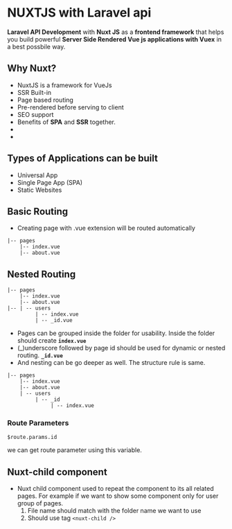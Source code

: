 # NUXTJS with Laravel api

**Laravel API Development** with **Nuxt JS** as a **frontend framework** that helps you build powerful **Server Side Rendered Vue js applications with Vuex** in a best possbile way.

## Why Nuxt?
- NuxtJS is a framework  for VueJs
- SSR Built-in
- Page based routing
- Pre-rendered before serving to client
- SEO support
- Benefits of **SPA** and **SSR** together.
- 
- 
## Types of Applications can be built

- Universal App
- Single Page App (SPA)
- Static Websites

## Basic Routing

- Creating page with .vue extension will be routed automatically

```
|-- pages
    |-- index.vue
    |-- about.vue
```

## Nested Routing

```
|-- pages
    |-- index.vue
    |-- about.vue
|-- | -- users
		 | -- index.vue
		 | -- _id.vue
```
- Pages can be grouped inside the folder for usability. Inside the folder should create **`index.vue`**
- (_)underscore followed by page id should be used for dynamic or nested routing. **`_id.vue`**
- And nesting can be go deeper as well. The structure rule is same.

```
|-- pages
    |-- index.vue
    |-- about.vue
    | -- users
		 | -- _id
			  | -- index.vue
```

### Route Parameters

	$route.params.id
we can get route parameter using this variable.

## Nuxt-child component

- Nuxt child component used to repeat the component to its all related pages. For example if we want to show some component only for user group of pages.
	 1. File name should match with the folder name we want to use
	 2. Should use tag `<nuxt-child />`



<!--stackedit_data:
eyJoaXN0b3J5IjpbLTgwMDAxMzEyM119
-->
